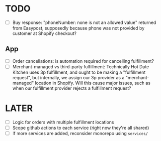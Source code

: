 # TODO

- [ ] Buy response: "phoneNumber: none is not an allowed value" returned from Easypost, supposedly because phone was not provided by customer at Shopify checkout?

## App

- [ ] Order cancellations: is automation required for cancelling fulfillment?
- [ ] Merchant-managed vs third-party fulfillment: Technically Hot Date Kitchen uses 3p fulfillment, and ought to be making a "fulfillment request", but internally, we assign our 3p provider as a "merchant-managed" location in Shopify. Will this cause major issues, such as when our fulfillment provider rejects a fulfillment request?

# LATER

- [ ] Logic for orders with multiple fulfillment locations
- [ ] Scope github actions to each service (right now they're all shared)
- [ ] If more services are added, reconsider monorepo using `services/`
